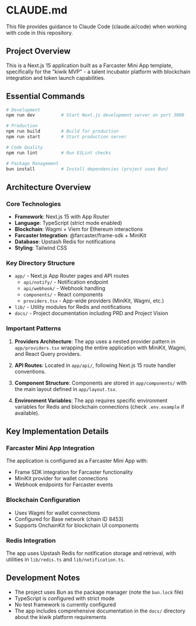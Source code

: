 # CLAUDE.md

This file provides guidance to Claude Code (claude.ai/code) when working with code in this repository.

## Project Overview

This is a Next.js 15 application built as a Farcaster Mini App template, specifically for the "kiwik MVP" - a talent incubator platform with blockchain integration and token launch capabilities.

## Essential Commands

```bash
# Development
npm run dev          # Start Next.js development server on port 3000

# Production
npm run build        # Build for production
npm run start        # Start production server

# Code Quality
npm run lint         # Run ESLint checks

# Package Management
bun install          # Install dependencies (project uses Bun)
```

## Architecture Overview

### Core Technologies

- **Framework**: Next.js 15 with App Router
- **Language**: TypeScript (strict mode enabled)
- **Blockchain**: Wagmi + Viem for Ethereum interactions
- **Farcaster Integration**: @farcaster/frame-sdk + MiniKit
- **Database**: Upstash Redis for notifications
- **Styling**: Tailwind CSS

### Key Directory Structure

- `app/` - Next.js App Router pages and API routes
  - `api/notify/` - Notification endpoint
  - `api/webhook/` - Webhook handling
  - `components/` - React components
  - `providers.tsx` - App-wide providers (MiniKit, Wagmi, etc.)
- `lib/` - Utility modules for Redis and notifications
- `docs/` - Project documentation including PRD and Project Vision

### Important Patterns

1. **Providers Architecture**: The app uses a nested provider pattern in `app/providers.tsx` wrapping the entire application with MiniKit, Wagmi, and React Query providers.

2. **API Routes**: Located in `app/api/`, following Next.js 15 route handler conventions.

3. **Component Structure**: Components are stored in `app/components/` with the main layout defined in `app/layout.tsx`.

4. **Environment Variables**: The app requires specific environment variables for Redis and blockchain connections (check `.env.example` if available).

## Key Implementation Details

### Farcaster Mini App Integration

The application is configured as a Farcaster Mini App with:

- Frame SDK integration for Farcaster functionality
- MiniKit provider for wallet connections
- Webhook endpoints for Farcaster events

### Blockchain Configuration

- Uses Wagmi for wallet connections
- Configured for Base network (chain ID 8453)
- Supports OnchainKit for blockchain UI components

### Redis Integration

The app uses Upstash Redis for notification storage and retrieval, with utilities in `lib/redis.ts` and `lib/notification.ts`.

## Development Notes

- The project uses Bun as the package manager (note the `bun.lock` file)
- TypeScript is configured with strict mode
- No test framework is currently configured
- The app includes comprehensive documentation in the `docs/` directory about the kiwik platform requirements
